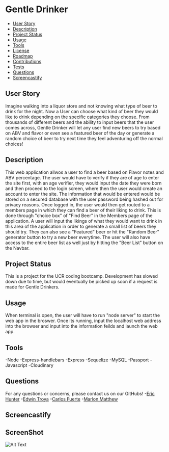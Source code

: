 # Gentle Drinker


  * [User Story](#userstory)
  * [Description](#description)
  * [Project Status](#projectstatus)
  * [Usage](#usage)
  * [Tools](#tools)
  * [License](#license)
  * [Roadmap](#roadmap)
  * [Contributions](#contributions)
  * [Tests](#tests)
  * [Questions](#questions)
  * [Screencastify](#Screencastify)

## User Story 
Imagine walking into a liquor store and not knowing what type of beer to drink for the night. Now a User can choose what kind of beer they would like to drink depending on the specific categories they choose. From thousands of different beers and the ability to input beers that the user comes across, Gentle Drinker will let any user find new beers to try based on ABV and flavor or even see a featured beer of the day or generate a random choice of beer to try next time they feel adventuring off the normal choices!


## Description
This web application allwos a user to find a beer based on Flavor notes and ABV percentage. The user would have to verify if they are of age to enter the site first, with an age verifier, they would input the date they were born and then proceed to the login screen, where then the user would create an account to enter the site. The information that would be entered would be stored on a secured database with the user password being hashed out for privacy reasons. Once logged in, the user would then get routed to a members page in which they can find a beer of their liking to drink. This is done through "choice box" of "Find Beer" in the Members page of the application. A user will input the likings of what they would want to drink in this area of the application in order to generate a small list of beers they should try. They can also see a "Featured" beer or hit the "Random Beer" generator button to try a new beer everytime. The user will also have access to the entire beer list as well just by hitting the "Beer List" button on the Navbar.


## Project Status
This is a project for the UCR coding bootcamp. Development has slowed down due to time, but would eventually be picked up soon if a request is made for Gentle Drinkers. 

## Usage
When terminal is open, the user will have to run "node server" to start the web app in the broswer. Once its running, input the localhost web address into the browser and input into the information feilds and launch the web app. 

## Tools
-Node 
-Express-handlebars
-Express
-Sequelize 
-MySQL
-Passport
-Javascript
-Cloudinary

## Questions
For any questions or concerns, please contact us on our GitHubs!
-[Eric Hunter](https://github.com/ehunter7)
-[Edwin Troya](https://github.com/ETroya)
-[Carlos Fuerte](https://github.com/cfuer12)
-[Marlon Matthew](https://github.com/marlonmatthew) 

## Screencastify


## ScreenShot
![Alt Text]()
